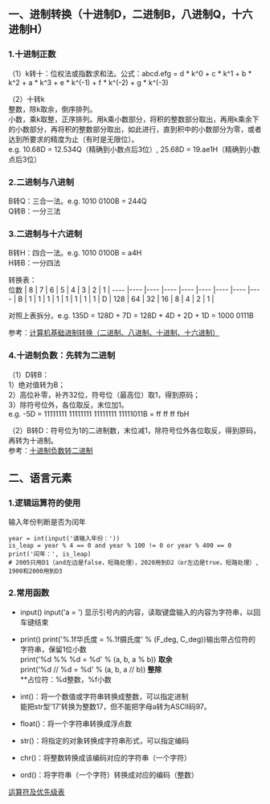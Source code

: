 ## 一、进制转换（十进制D，二进制B，八进制Q，十六进制H）
### 1.十进制正数
（1）k转十：位权法或指数求和法。公式：abcd.efg = d * k^0 + c * k^1 + b * k^2 + a * k^3 + e * k^(-1) + f * k^(-2) + g * k^(-3)

（2）十转k  
整数，除k取余，倒序排列。  
小数，乘k取整，正序排列。用k乘小数部分，将积的整数部分取出，再用k乘余下的小数部分，再将积的整数部分取出，如此进行，直到积中的小数部分为零，或者达到所要求的精度为止（有时是无限位）。  
e.g. 10.68D = 12.534Q（精确到小数点后3位）, 25.68D = 19.ae1H（精确到小数点后3位）

### 2.二进制与八进制
B转Q：三合一法。e.g. 1010 0100B = 244Q  
Q转B：一分三法

### 3.二进制与十六进制
B转H：四合一法。e.g. 1010 0100B = a4H  
H转B：一分四法

转换表：  
位数 | 8 | 7 | 6 | 5 | 4 | 3 | 2 | 1 |
---- |---- |---- |---- |---- |---- |---- |---- |---- |
B | 1 | 1 | 1 | 1 | 1 | 1 | 1 | 1 |
D | 128 | 64 | 32 | 16 | 8 | 4 | 2 | 1 |

对照上表拆分。e.g. 135D = 128D + 7D = 128D + 4D + 2D + 1D = 1000 0111B

参考：[计算机基础进制转换（二进制、八进制、十进制、十六进制）](https://blog.csdn.net/yuanxiang01/article/details/82503568?utm_medium=distribute.pc_relevant.none-task-blog-BlogCommendFromMachineLearnPai2-1.nonecase&depth_1-utm_source=distribute.pc_relevant.none-task-blog-BlogCommendFromMachineLearnPai2-1.nonecase)

### 4.十进制负数：先转为二进制
（1）D转B：  
1）绝对值转为B；  
2）高位补零，补齐32位，符号位（最高位）取1，得到原码；  
3）除符号位外，各位取反，末位加1。  
e.g. -5D = 11111111 11111111 11111111 11111011B = ff ff ff fbH

（2）B转D：符号位为1的二进制数，末位减1，除符号位外各位取反，得到原码，再转为十进制。  
参考：[十进制负数转二进制](https://blog.csdn.net/LaoXiangQ/article/details/86645513)


## 二、语言元素
### 1.逻辑运算符的使用
输入年份判断是否为闰年  
```
year = int(input('请输入年份：'))
is_leap = year % 4 == 0 and year % 100 != 0 or year % 400 == 0
print('闰年：', is_leap)
# 2005只用D1（and左边是false，短路处理），2020用到D2（or左边是true，短路处理）, 1900和2000用到D3
```

### 2.常用函数
* input()
input('a = ') 显示引号内的内容，读取键盘输入的内容为字符串，以回车键结束

* print()
print('%.1f华氏度 = %.1f摄氏度' % (F_deg, C_deg))输出带占位符的字符串，保留1位小数  
print('%d %% %d = %d' % (a, b, a % b)) **取余**  
print('%d // %d = %d' % (a, b, a // b)) **整除**  
**占位符：%d整数，%f小数

* int()：将一个数值或字符串转换成整数，可以指定进制  
能把str型'17'转换为整数17，但不能把字母a转为ASCII码97。

* float()：将一个字符串转换成浮点数  
* str()：将指定的对象转换成字符串形式，可以指定编码  
* chr()：将整数转换成该编码对应的字符串（一个字符）  
* ord()：将字符串（一个字符）转换成对应的编码（整数）  

[运算符及优先级表](https://github.com/jackfrued/Python-100-Days/blob/master/Day01-15/02.%E8%AF%AD%E8%A8%80%E5%85%83%E7%B4%A0.md)
